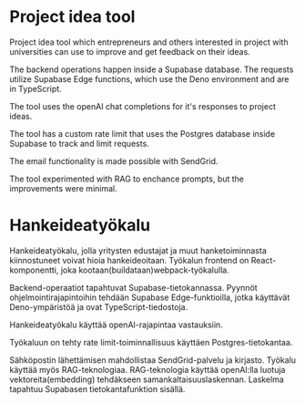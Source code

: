 # Project idea tool
Project idea tool which entrepreneurs and others interested in project with universities can use to improve and get feedback on their ideas. 

The backend operations happen inside a Supabase database. The requests utilize Supabase Edge functions, which use the Deno environment and are in TypeScript. 

The tool uses the openAI chat completions for it's responses to project ideas. 

The tool has a custom rate limit that uses the Postgres database inside Supabase to track and limit requests.

The email functionality is made possible with SendGrid.

The tool experimented with RAG to enchance prompts, but the improvements were minimal.

# Hankeideatyökalu

Hankeideatyökalu, jolla yritysten edustajat ja muut hanketoiminnasta kiinnostuneet voivat hioia hankeideoitaan. Työkalun frontend on React-komponentti, joka kootaan(buildataan)webpack-työkalulla.

Backend-operaatiot tapahtuvat Supabase-tietokannassa. Pyynnöt ohjelmointirajapintoihin tehdään Supabase Edge-funktioilla, jotka käyttävät Deno-ympäristöä ja ovat TypeScript-tiedostoja.

Hankeideatyökalu käyttää openAI-rajapintaa vastauksiin. 

Työkaluun on tehty rate limit-toiminnallisuus käyttäen Postgres-tietokantaa.

Sähköpostin lähettämisen mahdollistaa SendGrid-palvelu ja kirjasto. Työkalu käyttää myös RAG-teknologiaa. RAG-teknologia käyttää openAI:lla luotuja vektoreita(embedding) tehdäkseen samankaltaisuuslaskennan.
Laskelma tapahtuu Supabasen tietokantafunktion sisällä.
